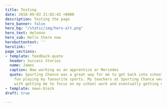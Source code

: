 ```yaml
---
title: Testing
date: 2018-09-03 21:02:43 +0000
description: Testing the page
hero_banner: false
hero_bg: "/static/img/hero-alt.png"
hero_text: Heloooo
hero_sub: Hello there now
herobuttontext: ''
herolink: ''
page_sections:
- template: feedback-quote
  header: Success Stories
  name: James
  caption: Now working as an apprentice ar Mercedes
  quote: Sporting Chance was a great way for me to get back into school while having
    fun playing my favourite sports. My teachers at Sporting Chance were very helpful
    with getting me to focus on my school work and eventually getting me to work independently.
- template: news-block
draft: true

---
```

